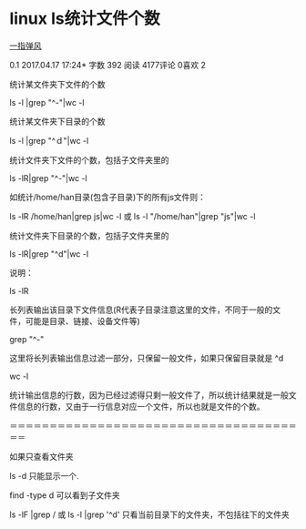 # linux ls统计文件个数

[一指弹风](https://www.jianshu.com/u/52d6fd354dfe)

 0.1 2017.04.17 17:24* 字数 392 阅读 4177评论 0喜欢 2

统计某文件夹下文件的个数

ls -l |grep "^-"|wc -l

统计某文件夹下目录的个数

ls -l |grep "^ｄ"|wc -l

统计文件夹下文件的个数，包括子文件夹里的

ls -lR|grep "^-"|wc -l

如统计/home/han目录(包含子目录)下的所有js文件则：

ls -lR /home/han|grep js|wc -l 或 ls -l "/home/han"|grep "js"|wc -l

统计文件夹下目录的个数，包括子文件夹里的

ls -lR|grep "^d"|wc -l

说明：

ls -lR

长列表输出该目录下文件信息(R代表子目录注意这里的文件，不同于一般的文件，可能是目录、链接、设备文件等)

grep "^-"

这里将长列表输出信息过滤一部分，只保留一般文件，如果只保留目录就是 ^d

wc -l

统计输出信息的行数，因为已经过滤得只剩一般文件了，所以统计结果就是一般文件信息的行数，又由于一行信息对应一个文件，所以也就是文件的个数。

＝＝＝＝＝＝＝＝＝＝＝＝＝＝＝＝＝＝＝＝＝＝＝＝＝＝＝＝＝＝＝＝＝＝＝＝＝＝

如果只查看文件夹

ls -d  只能显示一个.

find -type d    可以看到子文件夹

ls -lF |grep /    或 ls -l |grep '^d'  只看当前目录下的文件夹，不包括往下的文件夹
